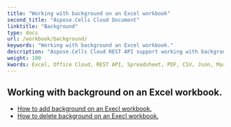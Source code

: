 ```yaml
---
title: "Working with background on an Excel workbook"
second_title: "Aspose.Cells Cloud Document"
linktitle: "Background"
type: docs
url: /workbook/background/
keywords: "Working with background an Excel workbook."
description: "Aspose.Cells Cloud REST API support working with background on an Excel workbook. SDK support kinds of development languages. They include Android, C#, Go, Java, NodeJS, Perl, PHP, Python, Ruby, and swift."
weight: 100
kwords: Excel, Office Cloud, REST API, Spreadsheet, PDF, CSV, Json, Markdwon, Working with background on an Excel workbook
---
```


## Working with background on an Excel workbook.

- [How to add background on an Execl workbook.](/cells/workbook/background/add/)
- [How to delete background on an Execl workbook.](/cells/workbook/background/delete/)
